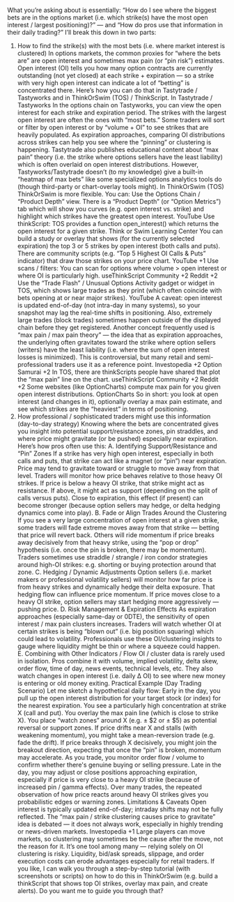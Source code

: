 What you’re asking about is essentially: “How do I see where the biggest bets are in the options market (i.e. which strike(s) have the most open interest / largest positioning)?” — and “How do pros use that information in their daily trading?”
I’ll break this down in two parts:
1. How to find the strike(s) with the most bets (i.e. where market interest is clustered)
In options markets, the common proxies for “where the bets are” are open interest and sometimes max pain (or “pin risk”) estimates. Open interest (OI) tells you how many option contracts are currently outstanding (not yet closed) at each strike + expiration — so a strike with very high open interest can indicate a lot of “betting” is concentrated there.
Here’s how you can do that in Tastytrade / Tastyworks and in ThinkOrSwim (TOS) / ThinkScript.
In Tastytrade / Tastyworks
In the options chain on Tastyworks, you can view the open interest for each strike and expiration period. The strikes with the largest open interest are often the ones with “most bets.”
Some traders will sort or filter by open interest or by “volume + OI” to see strikes that are heavily populated.
As expiration approaches, comparing OI distributions across strikes can help you see where the “pinning” or clustering is happening.
Tastytrade also publishes educational content about “max pain” theory (i.e. the strike where options sellers have the least liability) which is often overlaid on open interest distributions.
However, Tastyworks/Tastytrade doesn’t (to my knowledge) give a built-in “heatmap of max bets” like some specialized options analytics tools do (though third-party or chart-overlay tools might).
In ThinkOrSwim (TOS)
ThinkOrSwim is more flexible. You can:
Use the Options Chain / “Product Depth” view. There is a “Product Depth” (or “Option Metrics”) tab which will show you curves (e.g. open interest vs. strike) and highlight which strikes have the greatest open interest. 
YouTube
Use thinkScript: TOS provides a function open_interest() which returns the open interest for a given strike. 
Think or Swim Learning Center
You can build a study or overlay that shows (for the currently selected expiration) the top 3 or 5 strikes by open interest (both calls and puts).
There are community scripts (e.g. “Top 5 Highest OI Calls & Puts” indicator) that draw those strikes on your price chart. 
YouTube
+1
Use scans / filters: You can scan for options where volume > open interest or where OI is particularly high. 
useThinkScript Community
+2
Reddit
+2
Use the “Trade Flash” / Unusual Options Activity gadget or widget in TOS, which shows large trades as they print (which often coincide with bets opening at or near major strikes). 
YouTube
A caveat: open interest is updated end-of-day (not intra-day in many systems), so your snapshot may lag the real-time shifts in positioning. Also, extremely large trades (block trades) sometimes happen outside of the displayed chain before they get registered.
Another concept frequently used is “max pain / max pain theory” — the idea that as expiration approaches, the underlying often gravitates toward the strike where option sellers (writers) have the least liability (i.e. where the sum of open interest losses is minimized). This is controversial, but many retail and semi-professional traders use it as a reference point. 
Investopedia
+2
Option Samurai
+2
In TOS, there are thinkScripts people have shared that plot the “max pain” line on the chart. 
useThinkScript Community
+2
Reddit
+2
Some websites (like OptionCharts) compute max pain for you given open interest distributions. 
OptionCharts
So in short: you look at open interest (and changes in it), optionally overlay a max pain estimate, and see which strikes are the “heaviest” in terms of positioning.
2. How professional / sophisticated traders might use this information (day-to-day strategy)
Knowing where the bets are concentrated gives you insight into potential support/resistance zones, pin straddles, and where price might gravitate (or be pushed) especially near expiration. Here’s how pros often use this:
A. Identifying Support/Resistance and “Pin” Zones
If a strike has very high open interest, especially in both calls and puts, that strike can act like a magnet (or “pin”) near expiration. Price may tend to gravitate toward or struggle to move away from that level.
Traders will monitor how price behaves relative to those heavy OI strikes. If price is below a heavy OI strike, that strike might act as resistance. If above, it might act as support (depending on the split of calls versus puts).
Close to expiration, this effect (if present) can become stronger (because option sellers may hedge, or delta hedging dynamics come into play).
B. Fade or Align Trades Around the Clustering
If you see a very large concentration of open interest at a given strike, some traders will fade extreme moves away from that strike — betting that price will revert back.
Others will ride momentum if price breaks away decisively from that heavy strike, using the “pop or drop” hypothesis (i.e. once the pin is broken, there may be momentum).
Traders sometimes use straddle / strangle / iron condor strategies around high-OI strikes: e.g. shorting or buying protection around that zone.
C. Hedging / Dynamic Adjustments
Option sellers (i.e. market makers or professional volatility sellers) will monitor how far price is from heavy strikes and dynamically hedge their delta exposure. That hedging flow can influence price momentum.
If price moves close to a heavy OI strike, option sellers may start hedging more aggressively — pushing price.
D. Risk Management & Expiration Effects
As expiration approaches (especially same-day or 0DTE), the sensitivity of open interest / max pain clusters increases. Traders will watch whether OI at certain strikes is being “blown out” (i.e. big position squaring) which could lead to volatility.
Professionals use these OI/clustering insights to gauge where liquidity might be thin or where a squeeze could happen.
E. Combining with Other Indicators / Flow
OI / cluster data is rarely used in isolation. Pros combine it with volume, implied volatility, delta skew, order flow, time of day, news events, technical levels, etc.
They also watch changes in open interest (i.e. daily Δ OI) to see where new money is entering or old money exiting.
Practical Example (Day Trading Scenario)
Let me sketch a hypothetical daily flow:
Early in the day, you pull up the open interest distribution for your target stock (or index) for the nearest expiration. You see a particularly high concentration at strike X (call and put).
You overlay the max pain line (which is close to strike X).
You place “watch zones” around X (e.g. ± $2 or ± $5) as potential reversal or support zones.
If price drifts near X and stalls (with weakening momentum), you might take a mean-reversion trade (e.g. fade the drift).
If price breaks through X decisively, you might join the breakout direction, expecting that once the “pin” is broken, momentum may accelerate.
As you trade, you monitor order flow / volume to confirm whether there's genuine buying or selling pressure.
Late in the day, you may adjust or close positions approaching expiration, especially if price is very close to a heavy OI strike (because of increased pin / gamma effects).
Over many trades, the repeated observation of how price reacts around heavy OI strikes gives you probabilistic edges or warning zones.
Limitations & Caveats
Open interest is typically updated end-of-day; intraday shifts may not be fully reflected.
The “max pain / strike clustering causes price to gravitate” idea is debated — it does not always work, especially in highly trending or news-driven markets. 
Investopedia
+1
Large players can move markets, so clustering may sometimes be the cause after the move, not the reason for it.
It’s one tool among many — relying solely on OI clustering is risky.
Liquidity, bid/ask spreads, slippage, and order execution costs can erode advantages especially for retail traders.
If you like, I can walk you through a step-by-step tutorial (with screenshots or scripts) on how to do this in ThinkOrSwim (e.g. build a thinkScript that shows top OI strikes, overlay max pain, and create alerts). Do you want me to guide you through that?

